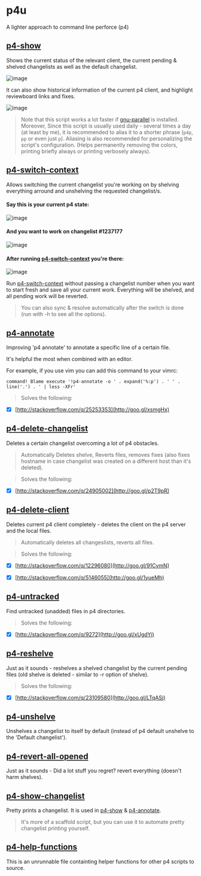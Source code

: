 p4u
===

A lighter approach to command line perforce (p4)


## [p4-show](p4-show)

Shows the current status of the relevant client, the current pending & shelved changelists as well as the default changelist.

![image](https://cloud.githubusercontent.com/assets/4737096/3824370/576ba9d6-1d46-11e4-9728-81a2bb5ddfe7.png)

It can also show historical information of the current p4 client, and highlight reviewboard links and fixes.

![image](https://cloud.githubusercontent.com/assets/4737096/3751349/881ddf24-17fe-11e4-8d29-a20fb5c10fe1.png)

> Note that this script works a lot faster if [gnu-parallel](http://www.gnu.org/software/parallel/) is installed.
> Moreover, Since this script is usually used daily - several times a day (at least by me),
> it is recommended to alias it to a shorter phrase (`p4p`, `pp` or even just `p`).
> Aliasing is also recommended for personalizing the script's configuration.
> (Helps permanently removing the colors, printing briefly always or printing verbosely always).


## [p4-switch-context](p4-switch-context)

Allows switching the current changelist you're working on by shelving everything arround and unshelving the requested changelist/s.

#### Say this is your current p4 state:

![image](https://cloud.githubusercontent.com/assets/4737096/3790299/32f6d0bc-1af8-11e4-9f48-9a9a41a20666.png)

#### And you want to work on changelist #1237177

![image](https://cloud.githubusercontent.com/assets/4737096/4993321/9c6977e6-69b5-11e4-9dc4-9ddbe05d95ef.png)

#### After running [p4-switch-context](p4-switch-context) you're there:

![image](https://cloud.githubusercontent.com/assets/4737096/3790301/32f7e98e-1af8-11e4-8852-19d89f7d7afb.png)

Run [p4-switch-context](p4-switch-context) without passing a changelist number when you want to start fresh and save all your current work. Everything will be shelved, and all pending work will be reverted.

> You can also sync & resolve automatically after the switch is done (run with -h to see all the options).


## [p4-annotate](p4-annotate)


Improving 'p4 annotate' to annotate a specific line of a certain file.

It's helpful the most when combined with an editor.

For example, if you use vim you can add this command to your vimrc:

	command! Blame execute '!p4-annotate -o ' . expand('%:p') . ' ' . line('.') . ' | less -XFr'

> Solves the following:
- [x] [http://stackoverflow.com/q/25253353](http://goo.gl/xsmgHx)


## [p4-delete-changelist](p4-delete-changelist)

Deletes a certain changelist overcoming a lot of p4 obstacles.

> Automatically Deletes shelve, Reverts files, removes fixes (also fixes hostname in case changelist was created on a different host than it's deleted).

> Solves the following:
- [x] [http://stackoverflow.com/q/24905002](http://goo.gl/p2T9pR)


## [p4-delete-client](p4-delete-client)

Deletes current p4 client completely - deletes the client on the p4 server and the local files.

> Automatically deletes all changeslists, reverts all files.

> Solves the following:
- [x] [http://stackoverflow.com/q/12296080](http://goo.gl/91CvmN)
- [x] [http://stackoverflow.com/q/5146055](http://goo.gl/1yueMh)


## [p4-untracked](p4-untracked)

Find untracked (unadded) files in p4 directories.
> Solves the following:
- [x] [http://stackoverflow.com/q/9272](http://goo.gl/xUgdYi)


## [p4-reshelve](p4-reshelve)

Just as it sounds - reshelves a shelved changelist by the current pending files (old shelve is deleted - similar to -r option of shelve).

> Solves the following:
- [x] [http://stackoverflow.com/q/23109580](http://goo.gl/LTqASj)


## [p4-unshelve](p4-unshelve)

Unshelves a changelist to itself by default (instead of p4 default unshelve to the 'Default changelist').


## [p4-revert-all-opened](p4-revert-all-opened)

Just as it sounds - Did a lot stuff you regret? revert everything (doesn't harm shelves).


## [p4-show-changelist](p4-show-changelist)

Pretty prints a changelist. It is used in [p4-show](p4-show) & [p4-annotate](p4-annotate).
> It's more of a scaffold script, but you can use it to automate pretty changelist printing yourself.


## [p4-help-functions](p4-help-functions)

This is an unrunnable file containting helper functions for other p4 scripts to source.

